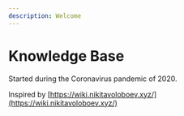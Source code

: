 ```yaml
---
description: Welcome
---
```


# Knowledge Base

Started during the Coronavirus pandemic of 2020.

Inspired by [https://wiki.nikitavoloboev.xyz/](https://wiki.nikitavoloboev.xyz/)

